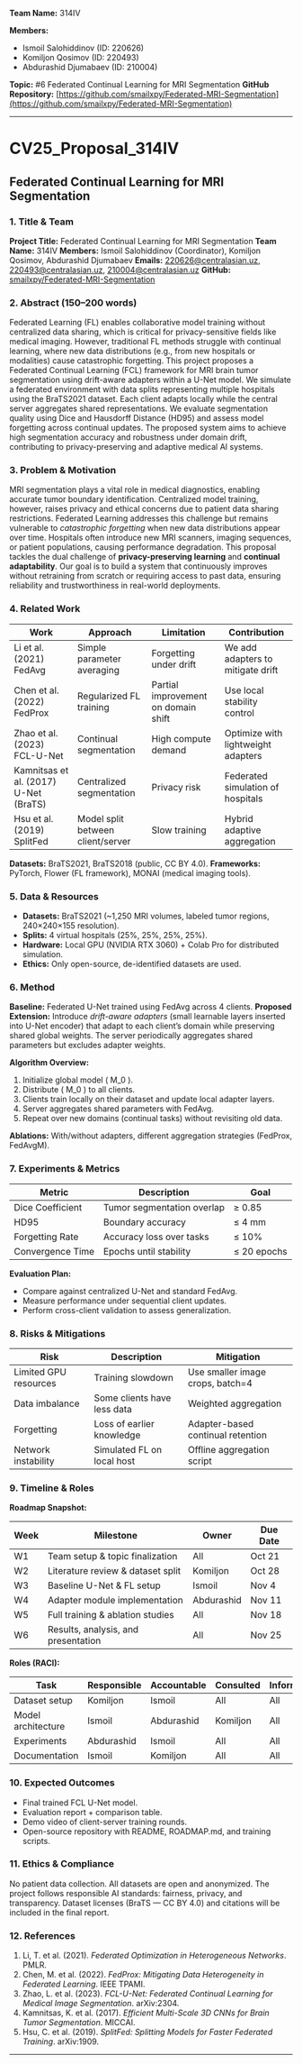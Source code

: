 **Team Name:** 314IV

**Members:** 
* Ismoil Salohiddinov (ID: 220626)
* Komiljon Qosimov (ID: 220493)
* Abdurashid Djumabaev (ID: 210004)

**Topic:** #6 Federated Continual Learning for MRI Segmentation
**GitHub Repository:** [https://github.com/smailxpy/Federated-MRI-Segmentation](https://github.com/smailxpy/Federated-MRI-Segmentation)

---

# CV25_Proposal_314IV

## Federated Continual Learning for MRI Segmentation

### 1. Title & Team

**Project Title:** Federated Continual Learning for MRI Segmentation
**Team Name:** 314IV
**Members:** Ismoil Salohiddinov (Coordinator), Komiljon Qosimov, Abdurashid Djumabaev
**Emails:** [220626@centralasian.uz](mailto:220626@centralasian.uz), [220493@centralasian.uz](mailto:220493@centralasian.uz), [210004@centralasian.uz](mailto:210004@centralasian.uz)
**GitHub:** [smailxpy/Federated-MRI-Segmentation](https://github.com/smailxpy/Federated-MRI-Segmentation)

### 2. Abstract (150–200 words)

Federated Learning (FL) enables collaborative model training without centralized data sharing, which is critical for privacy-sensitive fields like medical imaging. However, traditional FL methods struggle with continual learning, where new data distributions (e.g., from new hospitals or modalities) cause catastrophic forgetting. This project proposes a Federated Continual Learning (FCL) framework for MRI brain tumor segmentation using drift-aware adapters within a U-Net model. We simulate a federated environment with data splits representing multiple hospitals using the BraTS2021 dataset. Each client adapts locally while the central server aggregates shared representations. We evaluate segmentation quality using Dice and Hausdorff Distance (HD95) and assess model forgetting across continual updates. The proposed system aims to achieve high segmentation accuracy and robustness under domain drift, contributing to privacy-preserving and adaptive medical AI systems.

### 3. Problem & Motivation

MRI segmentation plays a vital role in medical diagnostics, enabling accurate tumor boundary identification. Centralized model training, however, raises privacy and ethical concerns due to patient data sharing restrictions. Federated Learning addresses this challenge but remains vulnerable to *catastrophic forgetting* when new data distributions appear over time. Hospitals often introduce new MRI scanners, imaging sequences, or patient populations, causing performance degradation. This proposal tackles the dual challenge of **privacy-preserving learning** and **continual adaptability**. Our goal is to build a system that continuously improves without retraining from scratch or requiring access to past data, ensuring reliability and trustworthiness in real-world deployments.

### 4. Related Work

| Work                                  | Approach                          | Limitation                          | Contribution                       |
| ------------------------------------- | --------------------------------- | ----------------------------------- | ---------------------------------- |
| Li et al. (2021) FedAvg               | Simple parameter averaging        | Forgetting under drift              | We add adapters to mitigate drift  |
| Chen et al. (2022) FedProx            | Regularized FL training           | Partial improvement on domain shift | Use local stability control        |
| Zhao et al. (2023) FCL-U-Net          | Continual segmentation            | High compute demand                 | Optimize with lightweight adapters |
| Kamnitsas et al. (2017) U-Net (BraTS) | Centralized segmentation          | Privacy risk                        | Federated simulation of hospitals  |
| Hsu et al. (2019) SplitFed            | Model split between client/server | Slow training                       | Hybrid adaptive aggregation        |

**Datasets:** BraTS2021, BraTS2018 (public, CC BY 4.0).
**Frameworks:** PyTorch, Flower (FL framework), MONAI (medical imaging tools).

### 5. Data & Resources

* **Datasets:** BraTS2021 (~1,250 MRI volumes, labeled tumor regions, 240×240×155 resolution).
* **Splits:** 4 virtual hospitals (25%, 25%, 25%, 25%).
* **Hardware:** Local GPU (NVIDIA RTX 3060) + Colab Pro for distributed simulation.
* **Ethics:** Only open-source, de-identified datasets are used.

### 6. Method

**Baseline:** Federated U-Net trained using FedAvg across 4 clients.
**Proposed Extension:** Introduce *drift-aware adapters* (small learnable layers inserted into U-Net encoder) that adapt to each client’s domain while preserving shared global weights. The server periodically aggregates shared parameters but excludes adapter weights.

**Algorithm Overview:**

1. Initialize global model ( M_0 ).
2. Distribute ( M_0 ) to all clients.
3. Clients train locally on their dataset and update local adapter layers.
4. Server aggregates shared parameters with FedAvg.
5. Repeat over new domains (continual tasks) without revisiting old data.

**Ablations:** With/without adapters, different aggregation strategies (FedProx, FedAvgM).

### 7. Experiments & Metrics

| Metric           | Description                | Goal        |
| ---------------- | -------------------------- | ----------- |
| Dice Coefficient | Tumor segmentation overlap | ≥ 0.85      |
| HD95             | Boundary accuracy          | ≤ 4 mm      |
| Forgetting Rate  | Accuracy loss over tasks   | ≤ 10%       |
| Convergence Time | Epochs until stability     | ≤ 20 epochs |

**Evaluation Plan:**

* Compare against centralized U-Net and standard FedAvg.
* Measure performance under sequential client updates.
* Perform cross-client validation to assess generalization.

### 8. Risks & Mitigations

| Risk                  | Description                 | Mitigation                        |
| --------------------- | --------------------------- | --------------------------------- |
| Limited GPU resources | Training slowdown           | Use smaller image crops, batch=4  |
| Data imbalance        | Some clients have less data | Weighted aggregation              |
| Forgetting            | Loss of earlier knowledge   | Adapter-based continual retention |
| Network instability   | Simulated FL on local host  | Offline aggregation script        |

### 9. Timeline & Roles

**Roadmap Snapshot:**

| Week | Milestone                           | Owner      | Due Date |
| ---- | ----------------------------------- | ---------- | -------- |
| W1   | Team setup & topic finalization     | All        | Oct 21   |
| W2   | Literature review & dataset split   | Komiljon   | Oct 28   |
| W3   | Baseline U-Net & FL setup           | Ismoil     | Nov 4    |
| W4   | Adapter module implementation       | Abdurashid | Nov 11   |
| W5   | Full training & ablation studies    | All        | Nov 18   |
| W6   | Results, analysis, and presentation | All        | Nov 25   |

**Roles (RACI):**

| Task               | Responsible | Accountable | Consulted | Informed |
| ------------------ | ----------- | ----------- | --------- | -------- |
| Dataset setup      | Komiljon    | Ismoil      | All       | All      |
| Model architecture | Ismoil      | Abdurashid  | Komiljon  | All      |
| Experiments        | Abdurashid  | Ismoil      | All       | All      |
| Documentation      | Ismoil      | Komiljon    | All       | All      |


### 10. Expected Outcomes

* Final trained FCL U-Net model.
* Evaluation report + comparison table.
* Demo video of client-server training rounds.
* Open-source repository with README, ROADMAP.md, and training scripts.

### 11. Ethics & Compliance

No patient data collection. All datasets are open and anonymized. The project follows responsible AI standards: fairness, privacy, and transparency. Dataset licenses (BraTS — CC BY 4.0) and citations will be included in the final report.

### 12. References

1. Li, T. et al. (2021). *Federated Optimization in Heterogeneous Networks*. PMLR.
2. Chen, M. et al. (2022). *FedProx: Mitigating Data Heterogeneity in Federated Learning*. IEEE TPAMI.
3. Zhao, L. et al. (2023). *FCL-U-Net: Federated Continual Learning for Medical Image Segmentation*. arXiv:2304.
4. Kamnitsas, K. et al. (2017). *Efficient Multi-Scale 3D CNNs for Brain Tumor Segmentation*. MICCAI.
5. Hsu, C. et al. (2019). *SplitFed: Splitting Models for Faster Federated Training*. arXiv:1909.

---
